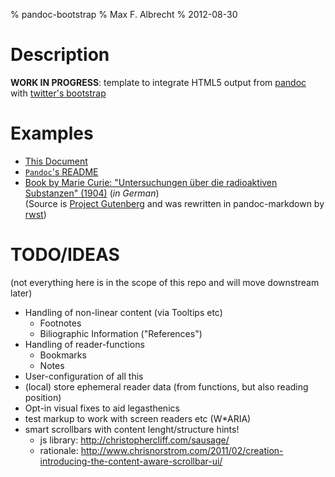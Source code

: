 % pandoc-bootstrap
% Max F. Albrecht
% 2012-08-30


Description
===========

**WORK IN PROGRESS**: template to integrate HTML5 output from [pandoc](https://github.com/jgm/pandoc) with [twitter's bootstrap](https://github.com/twitter/bootstrap)

Examples
=======

- [This Document](#)
- [`Pandoc`'s README](./Pandoc-README.generated.html)
- [Book by Marie Curie: "Untersuchungen über die radioaktiven Substanzen" (1904)](curie-radio-de.html) (*in German*)  
  (Source is [Project Gutenberg](http://www.gutenberg.org/ebooks/37945) and was rewritten in pandoc-markdown by [rwst](https://github.com/rwst/book-curie-radio-de))

TODO/IDEAS
==========

(not everything here is in the scope of this repo and will move downstream later)

- Handling of non-linear content (via Tooltips etc)
    - Footnotes
    - Biliographic Information ("References")
- Handling of reader-functions
    - Bookmarks 
    - Notes
- User-configuration of all this
- (local) store ephemeral reader data (from functions, but also reading position)
- Opt-in visual fixes to aid legasthenics
- test markup to work with screen readers etc (W*ARIA)
- smart scrollbars with content lenght/structure hints!
    - js library: <http://christophercliff.com/sausage/>
    - rationale: <http://www.chrisnorstrom.com/2011/02/creation-introducing-the-content-aware-scrollbar-ui/>
